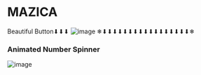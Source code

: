 # MAZICA
Beautiful Button⬇⬇⬇
![image](https://github.com/nabinjana-dsc/MAZICA/assets/120771456/4e851391-d7c1-46ad-9502-d532ff577301)
❄⬇⬇⬇⬇⬇⬇⬇⬇⬇⬇⬇⬇⬇⬇⬇⬇⬇❄
### Animated Number Spinner
![image](https://github.com/nabinjana-dsc/MAZICA/assets/120771456/3021873a-b9e1-489e-8b03-8cba70b779ff)
